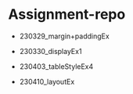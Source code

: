 # Assignment-repo

- 230329_margin+paddingEx

- 230330_displayEx1

- 230403_tableStyleEx4

- 230410_layoutEx